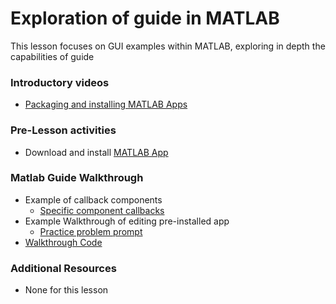 # **Exploration of guide in MATLAB**
This lesson focuses on GUI examples within MATLAB, exploring in depth the capabilities of guide

### **Introductory videos**
 * [Packaging and installing MATLAB Apps](https://www.mathworks.com/videos/packaging-and-installing-matlab-apps-101563.html)
 
### **Pre-Lesson activities**
  * Download and install [MATLAB App](https://bitbucket.org/ashleefv/checlassfa20/src/master/In%20Class%20Problem%20Activities/MATLAB/2D%20Heat%20Conduction.mlappinstall)

### **Matlab Guide Walkthrough**
* Example of callback components
  * [Specific component callbacks](https://www.mathworks.com/help/matlab/creating_guis/add-code-for-components-in-callbacks.html)
* Example Walkthrough of editing pre-installed app
  * [Practice problem prompt](https://github.com/ashleefv/ApplNumComp/blob/master/2DHeatConduction%20GUI%20In-Class%20Problem.pdf)
* [Walkthrough Code](/CHEclassFa20/In%20Class%20Problem%20Solutions/MATLAB/simpleGUIusingGUIDE.m)
### **Additional Resources**
* None for this lesson
